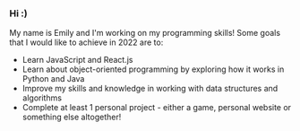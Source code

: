 ### Hi :)
My name is Emily and I'm working on my programming skills! 
Some goals that I would like to achieve in 2022 are to:
* Learn JavaScript and React.js
* Learn about object-oriented programming by exploring how it works in Python and Java
* Improve my skills and knowledge in working with data structures and algorithms
* Complete at least 1 personal project - either a game, personal website or something else altogether!
